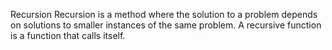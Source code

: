 Recursion
Recursion is a method where
the solution to a problem
depends on solutions to smaller
instances of the same problem.
A recursive function is a
function that calls itself.